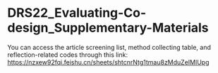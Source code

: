 # DRS22_Evaluating-Co-design_Supplementary-Materials

You can access the article screening list, method collecting table, and reflection-related codes through this link: https://nzxew92fqi.feishu.cn/sheets/shtcnrNtg1tmau8zMduZeIMlUpg
